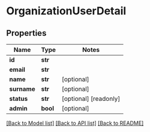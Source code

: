 # OrganizationUserDetail

## Properties
Name | Type | Notes
------------ | ------------- | -------------
**id** | **str** | 
**email** | **str** | 
**name** | **str** | [optional] 
**surname** | **str** | [optional] 
**status** | **str** | [optional] [readonly] 
**admin** | **bool** | [optional] 

[[Back to Model list]](../README.md#documentation-for-models) [[Back to API list]](../README.md#documentation-for-api-endpoints) [[Back to README]](../README.md)


